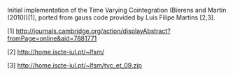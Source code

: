 Initial implementation of the Time Varying Cointegration (Bierens and Martin (2010))[1], ported from gauss code provided by Luis Filipe Martins [2,3]. 


[1] http://journals.cambridge.org/action/displayAbstract?fromPage=online&aid=7881771

[2] http://home.iscte-iul.pt/~lfsm/

[3] http://home.iscte-iul.pt/~lfsm/tvc_et_09.zip
